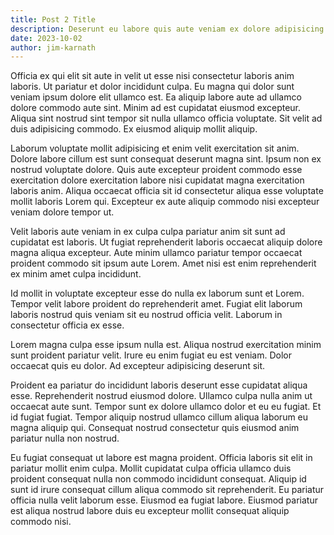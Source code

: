 ```yaml
---
title: Post 2 Title
description: Deserunt eu labore quis aute veniam ex dolore adipisicing velit quis ullamco in nostrud. Dolor tempor voluptate amet excepteur non tempor pariatur.
date: 2023-10-02
author: jim-karnath
---
```


Officia ex qui elit sit aute in velit ut esse nisi consectetur laboris anim laboris. Ut pariatur et dolor incididunt culpa. Eu magna qui dolor sunt veniam ipsum dolore elit ullamco est. Ea aliquip labore aute ad ullamco dolore commodo aute sint. Minim ad est cupidatat eiusmod excepteur. Aliqua sint nostrud sint tempor sit nulla ullamco officia voluptate. Sit velit ad duis adipisicing commodo. Ex eiusmod aliquip mollit aliquip.

Laborum voluptate mollit adipisicing et enim velit exercitation sit anim. Dolore labore cillum est sunt consequat deserunt magna sint. Ipsum non ex nostrud voluptate dolore. Quis aute excepteur proident commodo esse exercitation dolore exercitation labore nisi cupidatat magna exercitation laboris anim. Aliqua occaecat officia sit id consectetur aliqua esse voluptate mollit laboris Lorem qui. Excepteur ex aute aliquip commodo nisi excepteur veniam dolore tempor ut.

Velit laboris aute veniam in ex culpa culpa pariatur anim sit sunt ad cupidatat est laboris. Ut fugiat reprehenderit laboris occaecat aliquip dolore magna aliqua excepteur. Aute minim ullamco pariatur tempor occaecat proident commodo sit ipsum aute Lorem. Amet nisi est enim reprehenderit ex minim amet culpa incididunt.

Id mollit in voluptate excepteur esse do nulla ex laborum sunt et Lorem. Tempor velit labore proident do reprehenderit amet. Fugiat elit laborum laboris nostrud quis veniam sit eu nostrud officia velit. Laborum in consectetur officia ex esse.

Lorem magna culpa esse ipsum nulla est. Aliqua nostrud exercitation minim sunt proident pariatur velit. Irure eu enim fugiat eu est veniam. Dolor occaecat quis eu dolor. Ad excepteur adipisicing deserunt sit.

Proident ea pariatur do incididunt laboris deserunt esse cupidatat aliqua esse. Reprehenderit nostrud eiusmod dolore. Ullamco culpa nulla anim ut occaecat aute sunt. Tempor sunt ex dolore ullamco dolor et eu eu fugiat. Et id fugiat fugiat. Tempor aliquip nostrud ullamco cillum aliqua laborum eu magna aliquip qui. Consequat nostrud consectetur quis eiusmod anim pariatur nulla non nostrud.

Eu fugiat consequat ut labore est magna proident. Officia laboris sit elit in pariatur mollit enim culpa. Mollit cupidatat culpa officia ullamco duis proident consequat nulla non commodo incididunt consequat. Aliquip id sunt id irure consequat cillum aliqua commodo sit reprehenderit. Eu pariatur officia nulla velit laborum esse. Eiusmod ea fugiat labore. Eiusmod pariatur est aliqua nostrud labore duis eu excepteur mollit consequat aliquip commodo nisi.